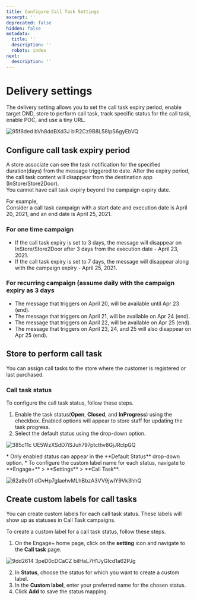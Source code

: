 ```yaml
---
title: Configure Call Task Settings
excerpt: ''
deprecated: false
hidden: false
metadata:
  title: ''
  description: ''
  robots: index
next:
  description: ''
---
```

# Delivery settings

The delivery setting allows you to set the call task expiry period, enable target DND, store to perform call task, track specific status for the call task, enable POC, and use a tiny URL.

![95f8ded bVh8ddBXd3J blR2Cz9B8L58lpS6gyEbVQ](https://files.readme.io/95f8ded-bVh8ddBXd3J-blR2Cz9B8L58lpS6gyEbVQ.png)

## Configure call task expiry period

A store associate can see the task notification for the specified duration(days) from the message triggered to date. After the expiry period, the call task content will disappear from the destination app (InStore/Store2Door).\
You cannot have call task expiry beyond the campaign expiry date.

For example,\
Consider a call task campaign with a start date and execution date is April 20, 2021, and an end date is April 25, 2021. 

### For one time campaign

* If the call task expiry is set to 3 days, the message will disappear on InStore/Store2Door after 3 days from the execution date - April 23, 2021.
* If the call task expiry is set to 7 days, the message will disappear along with the campaign expiry - April 25, 2021.

### For recurring campaign (assume daily with the campaign expiry as 3 days

* The message that triggers on April 20,  will be available until Apr 23 (end).
* The message that triggers on April 21,  will be available on Apr 24 (end).
* The message that triggers on April 22,  will be available on Apr 25 (end).
* The message that triggers on April 23, 24, and 25 will also disappear on Apr 25 (end).

## Store to perform call task

You can assign call tasks to the store where the customer is registered or last purchased.

### Call task status

To configure the call task status, follow these steps.

1. Enable the task status(**Open**, **Closed**, and **InProgress**) using the checkbox. Enabled options will appear to store staff for updating the task progress.
2. Select the default status using the drop-down option.

![385c11c UE5WzXSdD7iSJuh797ptcthv8GjJRcIpGQ](https://files.readme.io/385c11c-UE5WzXSdD7iSJuh797ptcthv8GjJRcIpGQ.png)

<Note title="Note">
* Only enabled status can appear in the **Default Status** drop-down option.
* To configure the custom label name for each status, navigate to **Engage+** > **Settings** > **Call Task**.
</Note>

![62a9e01 dOvHp7gIaehvMLhBbzA3VV9jwlY9Vk3hhQ](https://files.readme.io/62a9e01-dOvHp7gIaehvMLhBbzA3VV9jwlY9Vk3hhQ.png)

## Create custom labels for call tasks

You can create custom labels for each call task status. These labels will show up as statuses in Call Task campaigns.

To create a custom label for a call task status, follow these steps.

1. On the Engage+ home page, click on the **setting** icon and navigate to the **Call task** page.

![9dd2614 3peD0cDCaCZ biIHaL7H1JyGIcd1a62PJg](https://files.readme.io/9dd2614-3peD0cDCaCZ-biIHaL7H1JyGIcd1a62PJg.png)

2. In **Status**, choose the status for which you want to create a custom label.
3. In the **Custom label**, enter your preferred name for the chosen status.
4. Click **Add** to save the status mapping.